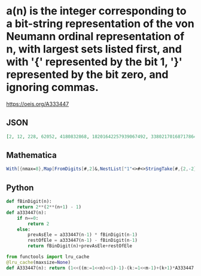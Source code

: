# a\(n\) is the integer corresponding to a bit\-string representation of the von Neumann ordinal representation of n, with largest sets listed first, and with '\{' represented by the bit 1, '\}' represented by the bit zero, and ignoring commas\.
https://oeis.org/A333447
## JSON
```JSON
[2, 12, 228, 62052, 4180832868, 18201642257939067492, 338021701687178649306251838479209230948, 115407456979036362321626052309736660160730393295399201179594209600531491615332]
```
## Mathematica
```Mathematica
With[{nmax=8},Map[FromDigits[#,2]&,NestList["1"<>#<>StringTake[#,{2,-2}]<>"0"&,"10",nmax]]] (* _Paolo Xausa_, Nov 21 2023 *)
```
## Python
```Python
def fBinDigit(n):
    return 2**(2**(n+1) - 1)
def a333447(n):
    if n==0:
        return 2
    else:
        prevAsEle = a333447(n-1) * fBinDigit(n-1)
        restOfEle = a333447(n-1) - fBinDigit(n-1)
        return fBinDigit(n)+prevAsEle+restOfEle
```
```Python
from functools import lru_cache
@lru_cache(maxsize=None)
def A333447(n): return (1<<((m:=1<<n)<<1)-1)-(k:=1<<m-1)+(k+1)*A333447(n-1) if n else 2 # _Chai Wah Wu_, Nov 23 2023
```
